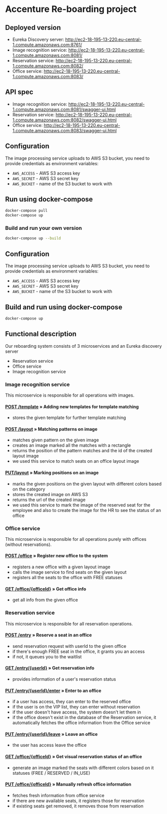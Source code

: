 # Accenture Re-boarding project

## Deployed version

- Eureka Discovery server: http://ec2-18-195-13-220.eu-central-1.compute.amazonaws.com:8761/
- Image recognition service: http://ec2-18-195-13-220.eu-central-1.compute.amazonaws.com:8081/
- Reservation service: http://ec2-18-195-13-220.eu-central-1.compute.amazonaws.com:8082/
- Office service: http://ec2-18-195-13-220.eu-central-1.compute.amazonaws.com:8083/

## API spec

- Image recognition service: http://ec2-18-195-13-220.eu-central-1.compute.amazonaws.com:8081/swagger-ui.html
- Reservation service: http://ec2-18-195-13-220.eu-central-1.compute.amazonaws.com:8082/swagger-ui.html
- Office service: http://ec2-18-195-13-220.eu-central-1.compute.amazonaws.com:8083/swagger-ui.html

## Configuration

The image processing service uploads to AWS S3 bucket, you need to provide credentials as environment variables:

- `AWS_ACCESS` - AWS S3 access key
- `AWS_SECRET` - AWS S3 secret key
- `AWS_BUCKET` - name of the S3 bucket to work with

## Run using docker-compose

```sh
docker-compose pull
docker-compose up
```

### Build and run your own version

```sh
docker-compose up --build
```

## Configuration

The image processing service uploads to AWS S3 bucket, you need to provide credentials as environment variables:

- `AWS_ACCESS` - AWS S3 access key
- `AWS_SECRET` - AWS S3 secret key
- `AWS_BUCKET` - name of the S3 bucket to work with

## Build and run using docker-compose

```sh
docker-compose up
```

## Functional description

Our reboarding system consists of 3 microservices and an Eureka discovery server
- Reservation service
- Office service
- Image recognition service

### Image recognition service
This microservice is responsible for all operations with images.

#### [POST /template](http://ec2-18-195-13-220.eu-central-1.compute.amazonaws.com:8081/swagger-ui.html#/template-controller/createTemplateUsingPOST) » Adding new templates for template matching
- stores the given template for further template matching

#### [POST /layout](http://ec2-18-195-13-220.eu-central-1.compute.amazonaws.com:8081/swagger-ui.html#/layout-controller/processLayoutUsingPOST) » Matching patterns on image
- matches given pattern on the given image
- creates an image marked all the matches with a rectangle
- returns the position of the pattern matches and the id of the created layout image
- we used this service to match seats on an office layout image

#### [PUT/layout](http://ec2-18-195-13-220.eu-central-1.compute.amazonaws.com:8081/swagger-ui.html#/layout-controller/markLayoutUsingPUT) » Marking positions on an image
- marks the given positions on the given layout with different colors based on the category
- stores the created image on AWS S3
- returns the url of the created image
- we used this service to mark the image of the reserved seat for the employee and also to create the image for the HR to see the status of an office


### Office service
This microservice is responsible for all operations purely with offices (without reservations).

#### [POST /office](http://ec2-18-195-13-220.eu-central-1.compute.amazonaws.com:8083/swagger-ui.html#/office-controller/registerOfficeUsingPOST) » Register new office to the system
- registers a new office with a given layout image
- calls the image service to find seats on the given layout
- registers all the seats to the office with FREE statuses

#### [GET /office/{officeId}](http://ec2-18-195-13-220.eu-central-1.compute.amazonaws.com:8083/swagger-ui.html#/office-controller/modifyOfficeUsingGET) » Get office info
- get all info from the given office


### Reservation service
This microservice is responsible for all reservation operations.

#### [POST /entry](http://ec2-18-195-13-220.eu-central-1.compute.amazonaws.com:8082/swagger-ui.html#/entry-controller/registerUsingPOST) » Reserve a seat in an office
- send reservation request with userId to the given office
- if there's enough FREE seat in the office, it grants you an access
- if not, it queues you to the waitlist

#### [GET /entry/{userId}](http://ec2-18-195-13-220.eu-central-1.compute.amazonaws.com:8082/swagger-ui.html#/entry-controller/statusUsingGET) » Get reservation info
- provides information of a user's reservation status

#### [PUT /entry/{userId}/enter](http://ec2-18-195-13-220.eu-central-1.compute.amazonaws.com:8082/swagger-ui.html#/entry-controller/enterUsingPUT) » Enter to an office
- if a user has access, they can enter to the reserved office
- if the user is on the VIP list, they can enter without reservation
- if the user doesn't have access, the system doesn't let them in
- if the office doesn't exist in the database of the Reservation service, it automatically fetches the office information from the Office service

#### [PUT /entry/{userId}/leave](http://ec2-18-195-13-220.eu-central-1.compute.amazonaws.com:8082/swagger-ui.html#/entry-controller/leaveUsingPUT) » Leave an office
- the user has access leave the office

#### [GET /office/{officeId}](http://ec2-18-195-13-220.eu-central-1.compute.amazonaws.com:8082/swagger-ui.html#/office-controller/getStatusUsingGET) » Get visual reservation status of an office
- generate an image marked the seats with different colors based on it statuses (FREE / RESERVED / IN_USE)

#### [PUT /office/{officeId}](http://ec2-18-195-13-220.eu-central-1.compute.amazonaws.com:8082/swagger-ui.html#/office-controller/updateOfficeUsingPUT) » Manually refresh office information
- fetches fresh information from office service
- if there are new available seats, it registers those for reservation
- if existing seats get removed, it removes those from reservation
